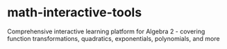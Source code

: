 # math-interactive-tools
Comprehensive interactive learning platform for Algebra 2 - covering function transformations, quadratics, exponentials, polynomials, and more
